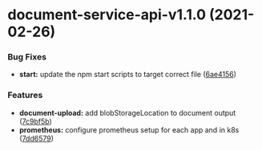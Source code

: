 # document-service-api-v1.1.0 (2021-02-26)

### Bug Fixes

- **start:** update the npm start scripts to target correct file ([6ae4156](https://github.com/MrSimonEmms/appeal-planning-decision/commit/6ae41568621905c60af3c7fea9043218a497dbbe))

### Features

- **document-upload:** add blobStorageLocation to document output ([7c9bf5b](https://github.com/MrSimonEmms/appeal-planning-decision/commit/7c9bf5b2d47b56bd0691bbff6a8e0109c8819215))
- **prometheus:** configure prometheus setup for each app and in k8s ([7dd6579](https://github.com/MrSimonEmms/appeal-planning-decision/commit/7dd65795a67978377e3b06817d187c333b699fc6))
